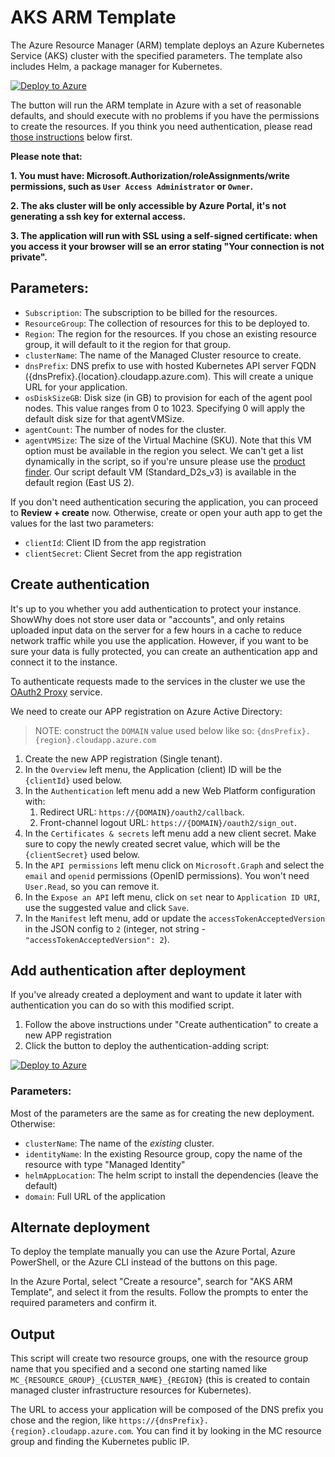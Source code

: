 # AKS ARM Template
The Azure Resource Manager (ARM) template deploys an Azure Kubernetes Service (AKS) cluster with the specified parameters. The template also includes Helm, a package manager for Kubernetes.

[![Deploy to Azure](https://aka.ms/deploytoazurebutton)](https://portal.azure.com/#create/Microsoft.Template/uri/https%3A%2F%2Fraw.githubusercontent.com%2Fmicrosoft%2Fshowwhy%2Fmain%2Fdocs%2Fdeployment%2Fazure-scripts%2Fall.json)

The button will run the ARM template in Azure with a set of reasonable defaults, and should execute with no problems if you have the permissions to create the resources. If you think you need authentication, please read [those instructions](#create-authentication) below first.

**Please note that:**

**1.    You must have: Microsoft.Authorization/roleAssignments/write permissions, such as `User Access Administrator` or `Owner`.**

**2.    The aks cluster will be only accessible by Azure Portal, it's not generating a ssh key for external access.**

**3.    The application will run with SSL using a self-signed certificate: when you access it your browser will se an error stating "Your connection is not private".**

## Parameters:

- `Subscription`: The subscription to be billed for the resources.
- `ResourceGroup`: The collection of resources for this to be deployed to.
- `Region`: The region for the resources. If you chose an existing resource group, it will default to it the region for that group.
- `clusterName`: The name of the Managed Cluster resource to create.
- `dnsPrefix`: DNS prefix to use with hosted Kubernetes API server FQDN ({dnsPrefix}.{location}.cloudapp.azure.com). This will create a unique URL for your application.
- `osDiskSizeGB`: Disk size (in GB) to provision for each of the agent pool nodes. This value ranges from 0 to 1023. Specifying 0 will apply the default disk size for that agentVMSize.
- `agentCount`: The number of nodes for the cluster.
- `agentVMSize`: The size of the Virtual Machine (SKU). Note that this VM option must be available in the region you select. We can't get a list dynamically in the script, so if you're unsure please use the [product finder](https://azure.microsoft.com/en-us/explore/global-infrastructure/products-by-region/). Our script default VM (Standard_D2s_v3) is available in the default region (East US 2).

If you don't need authentication securing the application, you can proceed to **Review + create** now. Otherwise, create or open your auth app to get the values for the last two parameters:

- `clientId`: Client ID from the app registration
- `clientSecret`: Client Secret from the app registration

## Create authentication

It's up to you whether you add authentication to protect your instance. ShowWhy does not store user data or "accounts", and only retains uploaded input data on the server for a few hours in a cache to reduce network traffic while you use the application. However, if you want to be sure your data is fully protected, you can create an authentication app and connect it to the instance.

To authenticate requests made to the services in the cluster we use the [OAuth2 Proxy](https://oauth2-proxy.github.io/oauth2-proxy/) service.

We need to create our APP registration on Azure Active Directory:

> NOTE: construct the `DOMAIN` value used below like so: `{dnsPrefix}.{region}.cloudapp.azure.com`

1. Create the new APP registration (Single tenant).
2. In the `Overview` left menu, the Application (client) ID will be the `{clientId}`  used below.
3. In the `Authentication` left menu add a new Web Platform configuration with:
    1. Redirect URL: `https://{DOMAIN}/oauth2/callback`.
    2. Front-channel logout URL: `https://{DOMAIN}/oauth2/sign_out`.
4. In the `Certificates & secrets` left menu add a new client secret. Make sure to copy the newly created secret value, which will be the `{clientSecret}` used below.
5. In the `API permissions` left menu click on `Microsoft.Graph` and select the `email` and `openid` permissions (OpenID permissions). You won't need `User.Read`, so you can remove it.
6. In the `Expose an API` left menu, click on `set` near to `Application ID URI`, use the suggested value and click `Save`.
7. In the `Manifest` left menu, add or update the `accessTokenAcceptedVersion` in the JSON config to `2` (integer, not string - `"accessTokenAcceptedVersion": 2`).

## Add authentication after deployment

If you've already created a deployment and want to update it later with authentication you can do so with this modified script.

1. Follow the above instructions under "Create authentication" to create a new APP registration
2. Click the button to deploy the authentication-adding script:

[![Deploy to Azure](https://aka.ms/deploytoazurebutton)](https%3A%2F%2Fraw.githubusercontent.com%2Fmicrosoft%2Fshowwhy%2Fmain%2Fdocs%2Fdeployment%2Fazure-scripts%2Fauth.json)

### Parameters:

Most of the parameters are the same as for creating the new deployment. Otherwise:

- `clusterName`: The name of the *existing* cluster.
- `identityName`: In the existing Resource group, copy the name of the resource with type "Managed Identity"
- `helmAppLocation`: The helm script to install the dependencies (leave the default)
- `domain`: Full URL of the application

## Alternate deployment
To deploy the template manually you can use the Azure Portal, Azure PowerShell, or the Azure CLI instead of the buttons on this page.

In the Azure Portal, select "Create a resource", search for "AKS ARM Template", and select it from the results.
Follow the prompts to enter the required parameters and confirm it.

## Output

This script will create two resource groups, one with the resource group name that you specified and a second one starting named like `MC_{RESOURCE_GROUP}_{CLUSTER_NAME}_{REGION}` (this is created to contain managed cluster infrastructure resources for Kubernetes).

The URL to access your application will be composed of the DNS prefix you chose and the region, like `https://{dnsPrefix}.{region}.cloudapp.azure.com`. You can find it by looking in the MC resource group and finding the Kubernetes public IP.
